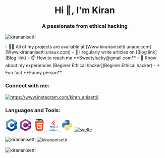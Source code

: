 <h1 align="center">Hi 🙂, I'm Kiran</h1>
<h3 align="center">A passionate from ethical hacking</h3>



<p align="left"> <img src="(https://github.com/kirananisetti/Sweetylucky/assets/132910049/79bedb7e-4a59-46f7-82c1-b1ac9b4ee432)" alt="kirananisetti" /> </p>
- 👨‍💻 All of my projects are available at [Www.kirananisetti.unaux.com](Www.kirananisetti.unaux.com)
- 📝 I regularly write articles on [Blog link](Blog link)
- 📫 How to reach me **Sweetylucky@gmail.com**
- 📄 Know about my experiences [Beginer Ethical hacker](Beginer Ethical hacker)
- ⚡ Fun fact **Funny person**
<h3 align="left">Connect with me:</h3>
<p align="left">
<a href="https://instagram.com/https://www.instagram.com/kiran_anisetti/" target="blank"><img align="center" src="https://raw.githubusercontent.com/rahuldkjain/github-profile-readme-generator/master/src/images/icons/Social/instagram.svg" alt="https://www.instagram.com/kiran_anisetti/" height="30" width="40" /></a>
</p>
<h3 align="left">Languages and Tools:</h3>
<p align="left"> <a href="https://www.w3schools.com/cpp/" target="_blank" rel="noreferrer"> <img src="https://raw.githubusercontent.com/devicons/devicon/master/icons/cplusplus/cplusplus-original.svg" alt="cplusplus" width="40" height="40"/> </a> <a href="https://www.w3schools.com/cs/" target="_blank" rel="noreferrer"> <img src="https://raw.githubusercontent.com/devicons/devicon/master/icons/csharp/csharp-original.svg" alt="csharp" width="40" height="40"/> </a> <a href="https://www.w3.org/html/" target="_blank" rel="noreferrer"> <img src="https://raw.githubusercontent.com/devicons/devicon/master/icons/html5/html5-original-wordmark.svg" alt="html5" width="40" height="40"/> </a> <a href="https://www.java.com" target="_blank" rel="noreferrer"> <img src="https://raw.githubusercontent.com/devicons/devicon/master/icons/java/java-original.svg" alt="java" width="40" height="40"/> </a> <a href="https://www.python.org" target="_blank" rel="noreferrer"> <img src="https://raw.githubusercontent.com/devicons/devicon/master/icons/python/python-original.svg" alt="python" width="40" height="40"/> </a> <a href="https://svelte.dev" target="_blank" rel="noreferrer"> <img src="https://upload.wikimedia.org/wikipedia/commons/1/1b/Svelte_Logo.svg" alt="svelte" width="40" height="40"/> </a> </p>
<p><img align="left" src="https://github-readme-stats.vercel.app/api/top-langs?username=kirananisetti&show_icons=true&locale=en&layout=compact" alt="kirananisetti" /></p>
<p>&nbsp;<img align="center" src="https://github-readme-stats.vercel.app/api?username=kirananisetti&show_icons=true&locale=en" alt="kirananisetti" /></p>
<p><img align="center" src="https://github-readme-streak-stats.herokuapp.com/?user=kirananisetti&" alt="kirananisetti" /></p>
